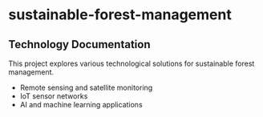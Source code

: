 # sustainable-forest-management
## Technology Documentation
This project explores various technological solutions for sustainable forest management.
- Remote sensing and satellite monitoring
- IoT sensor networks
- AI and machine learning applications
